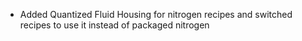 - Added Quantized Fluid Housing for nitrogen recipes and switched recipes to use it instead of packaged nitrogen
